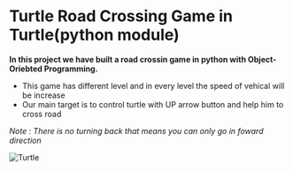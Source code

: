 # Turtle Road Crossing Game in Turtle(python module)

**In this project we have built a road crossin game in python with Object-Oriebted Programming.**

- This game has different level and in every level the speed of vehical will be increase
- Our main target is to control turtle with UP arrow button and help him to cross road

_Note : There is no turning back that means you can only go in foward direction_


![Turtle](https://user-images.githubusercontent.com/83356501/135805889-119dd1f9-6f0d-4d6f-92b1-937ef1ba1478.gif)

